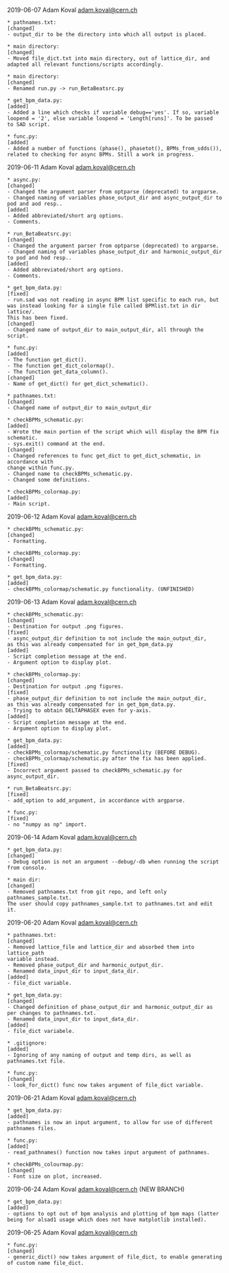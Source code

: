 2019-06-07	Adam Koval	adam.koval@cern.ch

	* pathnames.txt: 
	[changed] 
	- output_dir to be the directory into which all output is placed.

	* main directory: 
	[changed] 
	- Moved file_dict.txt into main directory, out of lattice_dir, and
 	adapted all relevant functions/scripts accordingly.
	
	* main directory: 
	[changed] 
	- Renamed run.py -> run_BetaBeatsrc.py
	
	* get_bpm_data.py: 
	[added]
	- Added a line which checks if variable debug=='yes'. If so, variable
	loopend = '2', else variable loopend = 'Length[runs]'. To be passed
	to SAD script.

	* func.py: 
	[added]
	- Added a number of functions (phase(), phasetot(), BPMs_from_sdds()),
	related to checking for async BPMs. Still a work in progress.


2019-06-11	Adam Koval	adam.koval@cern.ch

	* async.py: 
	[changed]
	- Changed the argument parser from optparse (deprecated) to argparse.
	- Changed naming of variables phase_output_dir and async_output_dir to
	pod and aod resp..
	[added]
	- Added abbreviated/short arg options.
	- Comments.

	* run_BetaBeatsrc.py:
	[changed]
	- Changed the argument parser from optparse (deprecated) to argparse.
	- Changed naming of variables phase_output_dir and harmonic_output_dir
	to pod and hod resp..
	[added]
	- Added abbreviated/short arg options.
	- Comments.

	* get_bpm_data.py:
	[fixed]
	- run.sad was not reading in async BPM list specific to each run, but
	was instead looking for a single file called BPMlist.txt in dir lattice/.
	This has been fixed.
	[changed]
	- Changed name of output_dir to main_output_dir, all through the script.

	* func.py:
	[added]
	- The function get_dict().
	- The function get_dict_colormap().
	- The function get_data_column().
	[changed]
	- Name of get_dict() for get_dict_schematic().

	* pathnames.txt:
	[changed]
	- Changed name of output_dir to main_output_dir

	* checkBPMs_schematic.py:
	[added]
	- Wrote the main portion of the script which will display the BPM fix schematic.
	- sys.exit() command at the end.
	[changed]
	- Changed references to func get_dict to get_dict_schematic, in accordance with
	change within func.py.
	- Changed name to checkBPMs_schematic.py.
	- Changed some definitions.

	* checkBPMs_colormap.py:
	[added]
	- Main script.


2019-06-12	Adam Koval	adam.koval@cern.ch

	* checkBPMs_schematic.py:
	[changed]
	- Formatting.

	* checkBPMs_colormap.py:
	[changed]
	- Formatting.

	* get_bpm_data.py:
	[added]
	- checkBPMs_colormap/schematic.py functionality. (UNFINISHED)


2019-06-13	Adam Koval	adam.koval@cern.ch

	* checkBPMs_schematic.py:
	[changed]
	- Destination for output .png figures.
	[fixed]
	- async_output_dir definition to not include the main_output_dir, 
	as this was already compensated for in get_bpm_data.py
	[added]
	- Script completion message at the end.
	- Argument option to display plot.

	* checkBPMs_colormap.py:
	[changed]
	- Destination for output .png figures.
	[fixed]
	- phase_output_dir definition to not include the main_output_dir, 
	as this was already compensated for in get_bpm_data.py.
	- Trying to obtain DELTAPHASEX even for y-axis.
	[added]
	- Script completion message at the end.
	- Argument option to display plot.

	* get_bpm_data.py:
	[added]
	- checkBPMs_colormap/schematic.py functionality (BEFORE DEBUG).
	- checkBPMs_colormap/schematic.py after the fix has been applied.
	[fixed]
	- Incorrect argument passed to checkBPMs_schematic.py for async_output_dir.

	* run_BetaBeatsrc.py:
	[fixed]
	- add_option to add_argument, in accordance with argparse.

	* func.py:
	[fixed]
	- no "numpy as np" import.


2019-06-14	Adam Koval	adam.koval@cern.ch

	* get_bpm_data.py:
	[changed]
	- Debug option is not an argument --debug/-db when running the script
	from console.

	* main dir:
	[changed]
	- Removed pathnames.txt from git repo, and left only pathnames_sample.txt.
	The user should copy pathnames_sample.txt to pathnames.txt and edit it.


2019-06-20	Adam Koval	adam.koval@cern.ch

	* pathnames.txt:
	[changed]
	- Removed lattice_file and lattice_dir and absorbed them into lattice_path
	variable instead.
	- Removed phase_output_dir and harmonic_output_dir.
	- Renamed data_input_dir to input_data_dir.
	[added]
	- file_dict variable.

	* get_bpm_data.py:
	[changed]
	- Changed definition of phase_output_dir and harmonic_output_dir as per changes to pathnames.txt.
	- Renamed data_input_dir to input_data_dir.
	[added]
	- file_dict variabele.

	* .gitignore:
	[added]
	- Ignoring of any naming of output and temp dirs, as well as pathnames.txt file.

	* func.py:
	[changed]
	- look_for_dict() func now takes argument of file_dict variable.


2019-06-21	Adam Koval	adam.koval@cern.ch

	* get_bpm_data.py:
	[added]
	- pathnames is now an input argument, to allow for use of different
	pathnames files.

	* func.py:
	[added]
	- read_pathnames() function now takes input argument of pathnames.

	* checkBPMs_colourmap.py:
	[changed]
	- Font size on plot, increased.


2019-06-24	Adam Koval	adam.koval@cern.ch	(NEW BRANCH)

	* get_bpm_data.py:
	[added]
	- options to opt out of bpm analysis and plotting of bpm maps (latter
	being for alsad1 usage which does not have matplotlib installed).


2019-06-25	Adam Koval	adam.koval@cern.ch

	* func.py:
	[changed]
	- generic_dict() now takes argument of file_dict, to enable generating
	of custom name file_dict.

